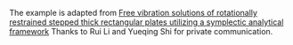 The example is adapted from [Free vibration solutions of rotationally restrained stepped thick rectangular plates utilizing a symplectic analytical framework](https://doi.org/10.1016/j.apm.2025.116044)
Thanks to Rui Li and Yueqing Shi for private communication.

